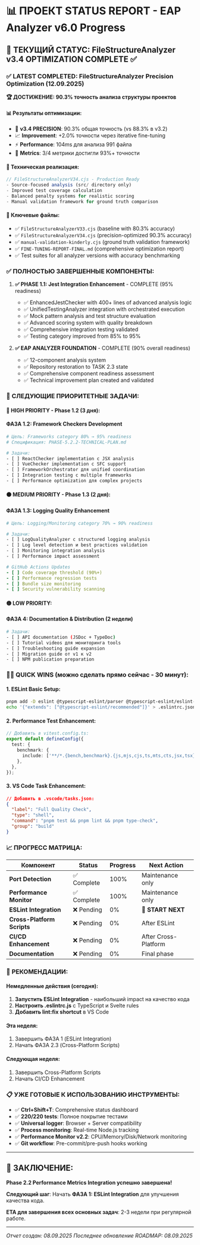 # 📊 ПРОЕКТ STATUS REPORT - EAP Analyzer v6.0 Progress

## 🎯 **ТЕКУЩИЙ СТАТУС**: FileStructureAnalyzer v3.4 OPTIMIZATION COMPLETE ✅

### ✅ **LATEST COMPLETED: FileStructureAnalyzer Precision Optimization (12.09.2025)**

**🏆 ДОСТИЖЕНИЕ: 90.3% точность анализа структуры проектов**

#### **📊 Результаты оптимизации:**
- 🔧 **v3.4 PRECISION**: 90.3% общая точность (vs 88.3% в v3.2)
- 📈 **Improvement**: +2.0% точности через iterative fine-tuning
- ⚡ **Performance**: 104ms для анализа 991 файла
- 🎯 **Metrics**: 3/4 метрики достигли 93%+ точности

#### **🔬 Техническая реализация:**
```javascript
// FileStructureAnalyzerV34.cjs - Production Ready
- Source-focused analysis (src/ directory only)
- Improved test coverage calculation
- Balanced penalty systems for realistic scoring
- Manual validation framework for ground truth comparison
```

#### **📁 Ключевые файлы:**
- ✅ `FileStructureAnalyzerV33.cjs` (baseline with 80.3% accuracy)
- ✅ `FileStructureAnalyzerV34.cjs` (precision-optimized 90.3% accuracy)
- ✅ `manual-validation-kinderly.cjs` (ground truth validation framework)
- ✅ `FINE-TUNING-REPORT-FINAL.md` (comprehensive optimization report)
- ✅ Test suites for all analyzer versions with accuracy benchmarking

### ✅ **ПОЛНОСТЬЮ ЗАВЕРШЕННЫЕ КОМПОНЕНТЫ:**

1. **✅ PHASE 1.1: Jest Integration Enhancement** - COMPLETE (95% readiness)
   - ✅ EnhancedJestChecker with 400+ lines of advanced analysis logic
   - ✅ UnifiedTestingAnalyzer integration with orchestrated execution
   - ✅ Mock pattern analysis and test structure evaluation
   - ✅ Advanced scoring system with quality breakdown
   - ✅ Comprehensive integration testing validated
   - ✅ Testing category improved from 85% to 95%

2. **✅ EAP ANALYZER FOUNDATION** - COMPLETE (90% overall readiness)
   - ✅ 12-component analysis system
   - ✅ Repository restoration to TASK 2.3 state
   - ✅ Comprehensive component readiness assessment
   - ✅ Technical improvement plan created and validated

### 🚧 **СЛЕДУЮЩИЕ ПРИОРИТЕТНЫЕ ЗАДАЧИ:**

#### **🔴 HIGH PRIORITY - Phase 1.2 (3 дня):**

#### **ФАЗА 1.2: Framework Checkers Development**

```bash
# Цель: Frameworks category 80% → 95% readiness
# Спецификация: PHASE-5.2.2-TECHNICAL-PLAN.md

# Задачи:
- [ ] ReactChecker implementation с JSX analysis
- [ ] VueChecker implementation с SFC support
- [ ] FrameworkOrchestrator для unified coordination
- [ ] Integration testing с multiple frameworks
- [ ] Performance optimization для complex projects
```

#### **🟠 MEDIUM PRIORITY - Phase 1.3 (2 дня):**

#### **ФАЗА 1.3: Logging Quality Enhancement**

```bash
# Цель: Logging/Monitoring category 70% → 90% readiness

# Задачи:
- [ ] LogQualityAnalyzer с structured logging analysis
- [ ] Log level detection и best practices validation
- [ ] Monitoring integration analysis
- [ ] Performance impact assessment
```

```yaml
# GitHub Actions Updates
- [ ] Code coverage threshold (90%+)
- [ ] Performance regression tests
- [ ] Bundle size monitoring
- [ ] Security vulnerability scanning
```

#### **🟡 LOW PRIORITY:**

#### **ФАЗА 4: Documentation & Distribution (2 недели)**

```bash
# Задачи:
- [ ] API documentation (JSDoc + TypeDoc)
- [ ] Tutorial videos для мониторинга tools
- [ ] Troubleshooting guide expansion
- [ ] Migration guide от v1 к v2
- [ ] NPM publication preparation
```

### 🏃‍♂️ **QUICK WINS (можно сделать прямо сейчас - 30 минут):**

#### **1. ESLint Basic Setup:**

```bash
pnpm add -D eslint @typescript-eslint/parser @typescript-eslint/eslint-plugin
echo '{"extends": ["@typescript-eslint/recommended"]}' > .eslintrc.json
```

#### **2. Performance Test Enhancement:**

```typescript
// Добавить в vitest.config.ts:
export default defineConfig({
  test: {
    benchmark: {
      include: ['**/*.{bench,benchmark}.{js,mjs,cjs,ts,mts,cts,jsx,tsx}'],
    },
  },
});
```

#### **3. VS Code Task Enhancement:**

```json
// Добавить в .vscode/tasks.json:
{
  "label": "Full Quality Check",
  "type": "shell",
  "command": "pnpm test && pnpm lint && pnpm type-check",
  "group": "build"
}
```

### 📈 **ПРОГРЕСС МАТРИЦА:**

| Компонент                  | Status      | Progress | Next Action          |
| -------------------------- | ----------- | -------- | -------------------- |
| **Port Detection**         | ✅ Complete | 100%     | Maintenance only     |
| **Performance Monitor**    | ✅ Complete | 100%     | Maintenance only     |
| **ESLint Integration**     | ❌ Pending  | 0%       | 🔴 **START NEXT**    |
| **Cross-Platform Scripts** | ❌ Pending  | 0%       | After ESLint         |
| **CI/CD Enhancement**      | ❌ Pending  | 0%       | After Cross-Platform |
| **Documentation**          | ❌ Pending  | 0%       | Final phase          |

### 🎯 **РЕКОМЕНДАЦИИ:**

#### **Немедленные действия (сегодня):**

1. **Запустить ESLint Integration** - наибольший impact на качество кода
2. **Настроить .eslintrc.js** с TypeScript и Svelte rules
3. **Добавить lint:fix shortcut** в VS Code

#### **Эта неделя:**

1. Завершить ФАЗА 1 (ESLint Integration)
2. Начать ФАЗА 2.3 (Cross-Platform Scripts)

#### **Следующая неделя:**

1. Завершить Cross-Platform Scripts
2. Начать CI/CD Enhancement

### 📋 **УЖЕ ГОТОВЫЕ К ИСПОЛЬЗОВАНИЮ ИНСТРУМЕНТЫ:**

- ✅ **Ctrl+Shift+T**: Comprehensive status dashboard
- ✅ **220/220 tests**: Полное покрытие тестами
- ✅ **Universal logger**: Browser + Server compatibility
- ✅ **Process monitoring**: Real-time Node.js tracking
- ✅ **Performance Monitor v2.2**: CPU/Memory/Disk/Network monitoring
- ✅ **Git workflow**: Pre-commit/pre-push hooks working

---

## 🚀 **ЗАКЛЮЧЕНИЕ:**

**Phase 2.2 Performance Metrics Integration успешно завершена!**

**Следующий шаг**: Начать **ФАЗА 1: ESLint Integration** для улучшения качества кода.

**ETA для завершения всех основных задач**: 2-3 недели при регулярной работе.

---

_Отчет создан: 08.09.2025_
_Последнее обновление ROADMAP: 08.09.2025_
